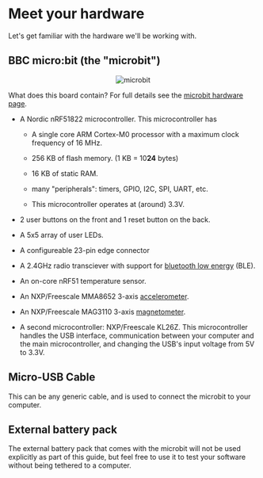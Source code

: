 # Meet your hardware

Let's get familiar with the hardware we'll be working with.

## BBC micro:bit (the "microbit")

<p align="center">
<img title="microbit" src="http://tech.microbit.org/docs/hardware/assets/microbit-overview.png">
</p>

What does this board contain? For full details see the [microbit hardware page][microbit].

[microbit]: http://tech.microbit.org/hardware

- A Nordic nRF51822 microcontroller. This microcontroller has
  
  - A single core ARM Cortex-M0 processor with a maximum clock frequency of 16 MHz.

  - 256 KB of flash memory. (1 KB = 10**24** bytes)

  - 16 KB of static RAM.

  - many "peripherals": timers, GPIO, I2C, SPI, UART, etc.

  - This microcontroller operates at (around) 3.3V.

- 2 user buttons on the front and 1 reset button on the back.

- A 5x5 array of user LEDs.

- A configureable 23-pin edge connector

- A 2.4GHz radio transciever with support for [bluetooth low energy][ble] (BLE).

[ble]: https://en.wikipedia.org/wiki/Bluetooth_Low_Energy

- An on-core nRF51 temperature sensor.

- An NXP/Freescale MMA8652 3-axis [accelerometer].

[accelerometer]: https://en.wikipedia.org/wiki/Accelerometer

- An NXP/Freescale MAG3110 3-axis [magnetometer].

[magnetometer]: https://en.wikipedia.org/wiki/Magnetometer

- A second microcontroller: NXP/Freescale KL26Z. This microcontroller handles the USB interface,
  communication between your computer and the main microcontroller, 
  and changing the USB's input voltage from 5V to 3.3V.

## Micro-USB Cable

This can be any generic cable, and is used to connect the microbit to your computer.

## External battery pack

The external battery pack that comes with the microbit will not be used explicitly as part of this guide, 
but feel free to use it to test your software without being tethered to a computer.
